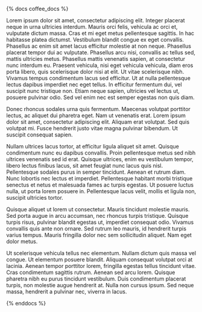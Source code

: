 {% docs coffee_docs %}

Lorem ipsum dolor sit amet, consectetur adipiscing elit. Integer placerat neque in urna ultricies interdum. Mauris orci felis, vehicula ac orci et, vulputate dictum massa. Cras et mi eget metus pellentesque sagittis. In hac habitasse platea dictumst. Vestibulum blandit congue ex eget convallis. Phasellus ac enim sit amet lacus efficitur molestie at non neque. Phasellus placerat tempor dui ac vulputate. Phasellus arcu nisi, convallis ac tellus sed, mattis ultricies metus. Phasellus mattis venenatis sapien, at consectetur nunc interdum eu. Praesent vehicula, nisi eget vehicula vehicula, diam eros porta libero, quis scelerisque dolor nisi at elit. Ut vitae scelerisque nibh. Vivamus tempus condimentum lacus sed efficitur. Ut at nulla pellentesque lectus dapibus imperdiet nec eget tellus. In efficitur fermentum dui, vel suscipit nunc tristique non. Etiam neque sapien, ultricies vel lectus ut, posuere pulvinar odio. Sed vel enim nec est semper egestas non quis diam.

Donec rhoncus sodales urna quis fermentum. Maecenas volutpat porttitor lectus, ac aliquet dui pharetra eget. Nam ut venenatis erat. Lorem ipsum dolor sit amet, consectetur adipiscing elit. Aliquam erat volutpat. Sed quis volutpat mi. Fusce hendrerit justo vitae magna pulvinar bibendum. Ut suscipit consequat sapien.

Nullam ultrices lacus tortor, at efficitur ligula aliquet sit amet. Quisque condimentum nunc eu dapibus convallis. Proin pellentesque metus sed nibh ultrices venenatis sed id erat. Quisque ultrices, enim eu vestibulum tempor, libero lectus finibus lacus, sit amet feugiat nunc lacus quis nisl. Pellentesque sodales purus in semper tincidunt. Aenean et rutrum diam. Nunc lobortis nec lectus et imperdiet. Pellentesque habitant morbi tristique senectus et netus et malesuada fames ac turpis egestas. Ut posuere luctus nulla, ut porta lorem posuere in. Pellentesque lacus velit, mollis et ligula non, suscipit ultricies tortor.

Quisque aliquet ut lorem ut consectetur. Mauris tincidunt molestie mauris. Sed porta augue in arcu accumsan, nec rhoncus turpis tristique. Quisque turpis risus, pulvinar blandit egestas ut, imperdiet consequat odio. Vivamus convallis quis ante non ornare. Sed rutrum leo mauris, id hendrerit turpis varius tempus. Mauris fringilla dolor nec sem sollicitudin aliquet. Nam eget dolor metus.

Ut scelerisque vehicula tellus nec elementum. Nullam dictum quis massa vel congue. Ut elementum posuere blandit. Aliquam consequat volutpat orci at lacinia. Aenean tempor porttitor lorem, fringilla egestas tellus tincidunt vitae. Cras condimentum sagittis rutrum. Aenean sed arcu lorem. Quisque pharetra nibh eu purus tincidunt vestibulum. Duis condimentum placerat turpis, non molestie augue hendrerit at. Nulla non cursus ipsum. Sed neque massa, hendrerit a pulvinar nec, viverra in lacus.

{% enddocs %}